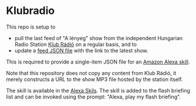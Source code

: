 # Klubradio

This repo is setup to

* pull the last feed of "A lényeg" show from the independent Hungarian Radio Station [Klub Rádió](https://www.klubradio.hu) on a regular basis, and to
* update a [feed JSON file](klubradio.json) with the link to the latest show.

This is required to provide a single-item JSON file for an [Amazon Alexa skill](https://www.amazon.com/alexa-skills/).

Note that this repository does not copy any content from Klub Rádió, it merely constructs a URL to the show MP3 file hosted by the station itself.

The skill is available in the [Alexa Skils](https://www.amazon.com/dp/B0CB5VPWJL/). The skill is added to the flash briefing list and can be invoked using the prompt: "Alexa, play my flash briefing".
